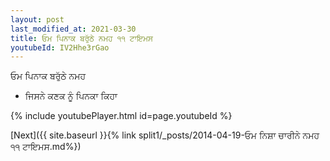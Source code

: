 ```yaml
---
layout: post
last_modified_at: 2021-03-30
title: ਓਮ ਪਿਨਾਕ ਬਰੁੱਠੇ ਨਮਹ ੧੧ ਟਾਇਮਸ
youtubeId: IV2Hhe3rGao
---
```

 
 
 ਓਮ ਪਿਨਾਕ ਬਰੁੱਠੇ ਨਮਹ  
 
 -  ਜਿਸਨੇ ਕਣਕ ਨੂੰ ਪਿਨਕਾ ਕਿਹਾ 
 
  
 
  
 
 
 
 
 
 


{% include youtubePlayer.html id=page.youtubeId %}
 
[Next]({{ site.baseurl }}{% link  split1/_posts/2014-04-19-ਓਮ ਨਿਸ਼ਾ ਚਾਰੀਨੇ ਨਮਹ ੧੧ ਟਾਇਮਸ.md%})
 
